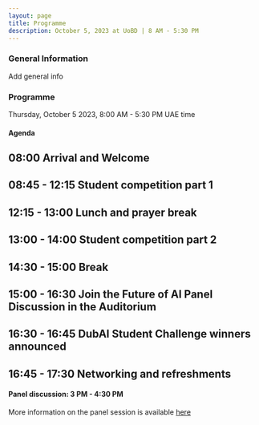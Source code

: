 ```yaml
---
layout: page
title: Programme
description: October 5, 2023 at UoBD | 8 AM - 5:30 PM
---
```


### General Information
Add general info

### Programme

Thursday, October 5 2023, 8:00 AM - 5:30 PM UAE time

#### Agenda
## 08:00 Arrival and Welcome
## 08:45 - 12:15 Student competition part 1
## 12:15 - 13:00 Lunch and prayer break
## 13:00 - 14:00 Student competition part 2
## 14:30 - 15:00 Break 
## 15:00 - 16:30 Join the Future of AI Panel Discussion in the Auditorium
## 16:30 - 16:45 DubAI Student Challenge winners announced
## 16:45 - 17:30 Networking and refreshments 



#### Panel discussion: 3 PM - 4:30 PM <br>
More information on the panel session is available [here](https://www.birmingham.ac.uk/dubai/events/2023/the-future-of-ai-in-education.aspx)

